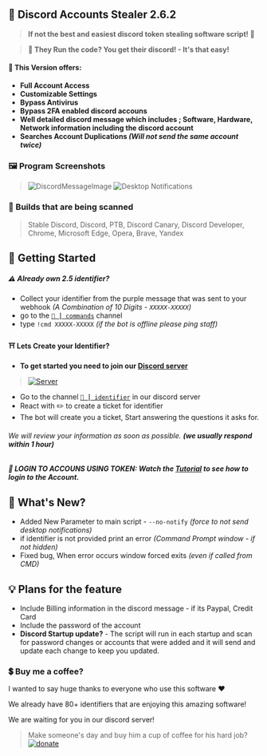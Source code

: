 ## 🔑 Discord Accounts Stealer 2.6.2
> **If not the best and easiest discord token stealing software script! :tada:**

> **🤖 They Run the code? You get their discord! - It's that easy!**

#### 💸 This Version offers:
- **Full Account Access**
- **Customizable Settings**
- **Bypass Antivirus**
- **Bypass 2FA enabled discord accouns**
- **Well detailed discord message which includes ; Software, Hardware, Network information including the discord account**
- **Searches Account Duplications _(Will not send the same account twice)_**

### 🖼 Program Screenshots
>![DiscordMessageImage](https://cdn.agamsol.xyz:90/media/DiscordCanary_YQRHVhs8nG.png "Discord message of  account")
>![Desktop Notifications](https://cdn.agamsol.xyz:90/media/chrome_4L0SQJGJwb.png "The Process has been ended successfully.")

### 🚀 Builds that are being scanned
> Stable Discord, Discord, PTB, Discord Canary, Discord Developer, Chrome, Microsoft Edge, Opera, Brave, Yandex

## 🛒 Getting Started
##### :warning: Already own 2.5 identifier?
- Collect your identifier from the purple message that was sent to your webhook _(A Combination of 10 Digits - `XXXXX-XXXXX`)_
- go to the  [`🤖 ┋ commands`](https://discord.com/channels/921795177939603478/921798173532500029) channel
- type `!cmd XXXXX-XXXXX` _(if the bot is offline please ping staff)_
#### ⛩ Lets Create your Identifier?

- **To get started you need to join our [Discord server](https://discord.gg/4TBWJa9dWC)**
> <a href="https://discord.gg/4TBWJa9dWC" rel="Discord Server">![Server](https://img.shields.io/discord/921795177939603478.svg?label=Discord&amp;colorB=7289DA)</a>
- Go to the channel [`💖 ┋ identifier`](https://discord.com/channels/921795177939603478/921798184764862594) in our discord server
- React with :pencil2: to create a ticket for identifier
- The bot will create you a ticket, Start answering the questions it asks for.

###### We will review your information as soon as possible. __(we usually respond within 1 hour)__

##### 🔌 LOGIN TO ACCOUNS USING TOKEN: Watch the [Tutorial](https://youtu.be/u_oF1gEYTBk) to see how to login to the Account.

## 📝 What's New?
- Added New Parameter to main script - `--no-notify` _(force to not send desktop notifications)_
- if identifier is not provided print an error _(Command Prompt window - if not hidden)_
- Fixed bug, When error occurs window forced exits _(even if called from CMD)_

## 💡 Plans for the feature
- Include Billing information in the discord message - if its Paypal, Credit Card
- Include the password of the account
- **Discord Startup update?** - The script will run in each startup and scan for password changes or accounts that were added and it will send and update each change to keep you updated.


### 💲 Buy me a coffee?
I wanted to say huge thanks to everyone who use this software :heart:

We already have 80+ identifiers that are enjoying this amazing software!

We are waiting for you in our discord server!
> Make someone's day and buy him a cup of coffee for his hard job? <a href="https://www.paypal.me/agamsolomon0011" rel="paypal donations">![donate](https://img.shields.io/badge/Donate-Paypal-brightgreen.svg)</a>
